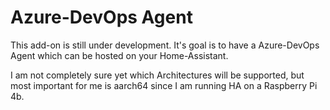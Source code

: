 # Azure-DevOps Agent

This add-on is still under development. It's goal is to have a Azure-DevOps Agent which can be hosted on your Home-Assistant.

I am not completely sure yet which Architectures will be supported, but most important for me is aarch64 since I am running HA on a Raspberry Pi 4b.
